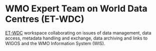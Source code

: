# WMO Expert Team on World Data Centres (ET-WDC)

[ET-WDC](https://sites.google.com/site/wmoetwdc) workspace collaborating on issues of data management, data access, metadata handling and exchange, data archiving and links to WIGOS and the WMO Information System (WIS).
